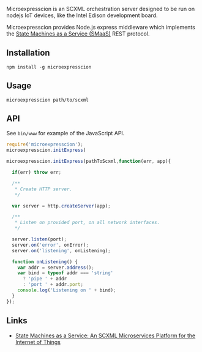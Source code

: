 Microexpresscion is an SCXML orchestration server designed to be run on nodejs
IoT devices, like the Intel Edison development board. 

Microexpresscion provides Node.js express middleware which
implements the [State Machines as a Service (SMaaS)](https://github.com/JacobeanRnD/SMaaS-swagger-spec) 
REST protocol. 

## Installation

`npm install -g microexpresscion`

## Usage

`microexpresscion path/to/scxml`

## API

See `bin/www` for example of the JavaScript API.

```javascript
require('microexpresscion');
microexpresscion.initExpress(

microexpresscion.initExpress(pathToScxml,function(err, app){

  if(err) throw err;

  /**
   * Create HTTP server.
   */

  var server = http.createServer(app);

  /**
   * Listen on provided port, on all network interfaces.
   */

  server.listen(port);
  server.on('error', onError);
  server.on('listening', onListening);

  function onListening() {
    var addr = server.address();
    var bind = typeof addr === 'string'
      ? 'pipe ' + addr
      : 'port ' + addr.port;
    console.log('Listening on ' + bind);
  }
});
```

## Links

* [State Machines as a Service: An SCXML Microservices Platform for the Internet of Things](http://scxmlworkshop.de/eics2015/submissions/State%20Machines%20as%20a%20Service.pdf)
